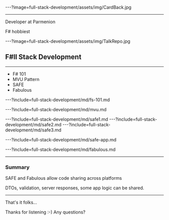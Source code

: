 ---?image=full-stack-development/assets/img/CardBack.jpg

---

Developer at Parmenion

F# hobbiest

---?image=full-stack-development/assets/img/TalkRepo.jpg

## F#ll Stack Development ##

---

- F# 101
- MVU Pattern
- SAFE
- Fabulous

---?include=full-stack-development/md/fs-101.md

---?include=full-stack-development/md/mvu.md

---?include=full-stack-development/md/safe1.md
---?include=full-stack-development/md/safe2.md
---?include=full-stack-development/md/safe3.md

---?include=full-stack-development/md/safe-app.md

---?include=full-stack-development/md/fabulous.md


---

### Summary

SAFE and Fabulous allow code sharing across platforms

DTOs, validation, server responses, some app logic can be shared.

---

That's it folks...

Thanks for listening :-) Any questions?


